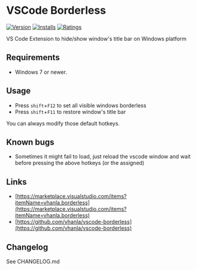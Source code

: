 # VSCode Borderless
[![Version](https://vsmarketplacebadge.apphb.com/version/vhanla.borderless.svg)](https://marketplace.visualstudio.com/items?itemName=vhanla.borderless)
[![Installs](https://vsmarketplacebadge.apphb.com/installs/vhanla.borderless.svg)](https://marketplace.visualstudio.com/items?itemName=vhanla.borderless)
[![Ratings](https://vsmarketplacebadge.apphb.com/rating/vhanla.borderless.svg)](https://marketplace.visualstudio.com/items?itemName=vhanla.borderless)

VS Code Extension to hide/show window's title bar on Windows platform

## Requirements

* Windows 7 or newer.

## Usage

* Press `shift`+`F12` to set all visible windows borderless
* Press `shift`+`F11` to restore window's title bar

You can always modify those default hotkeys.

## Known bugs

* Sometimes it might fail to load, just reload the vscode window and wait before pressing the above hotkeys (or the assigned)

## Links


* [https://marketplace.visualstudio.com/items?itemName=vhanla.borderless](https://marketplace.visualstudio.com/items?itemName=vhanla.borderless)
* [https://github.com/vhanla/vscode-borderless](https://github.com/vhanla/vscode-borderless)

## Changelog

See CHANGELOG.md